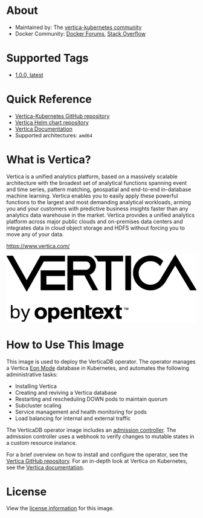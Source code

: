 # About

* Maintained by: The [vertica-kubernetes community](https://github.com/vertica/vertica-kubernetes)
* Docker Community: [Docker Forums](https://forums.docker.com/), [Stack Overflow](https://stackoverflow.com/questions/tagged/docker)

# Supported Tags
* [1.0.0, latest](https://github.com/vertica/vertica-kubernetes/blob/v1.0.0/docker-operator/Dockerfile)

# Quick Reference

* [Vertica-Kubernetes GitHub repository](https://github.com/vertica/vertica-kubernetes)
* [Vertica Helm chart repository](https://github.com/vertica/charts)
* [Vertica Documentation](https://www.vertica.com/docs/11.0.x/HTML/Content/Home.htm)
* Supported architectures: `amd64`

# What is Vertica?

Vertica is a unified analytics platform, based on a massively scalable architecture with the broadest set of analytical functions spanning event and time series, pattern matching, geospatial and end-to-end in-database machine learning. Vertica enables you to easily apply these powerful functions to the largest and most demanding analytical workloads, arming you and your customers with predictive business insights faster than any analytics data warehouse in the market. Vertica provides a unified analytics platform across major public clouds and on-premises data centers and integrates data in cloud object storage and HDFS without forcing you to move any of your data.

https://www.vertica.com/

![](https://raw.githubusercontent.com/vertica/vertica-kubernetes/main/vertica-logo.png)

# How to Use This Image

This image is used to deploy the VerticaDB operator. The operator manages a Vertica [Eon Mode](https://www.vertica.com/docs/11.0.x/HTML/Content/Authoring/Eon/Architecture.htm) database in Kubernetes, and automates the following administrative tasks:
- Installing Vertica
- Creating and reviving a Vertica database
- Restarting and rescheduling DOWN pods to maintain quorum
- Subcluster scaling
- Service management and health monitoring for pods
- Load balancing for internal and external traffic

The VerticaDB operator image includes an [admission controller](https://kubernetes.io/docs/reference/access-authn-authz/admission-controllers/). The admission controller uses a webhook to verify changes to mutable states in a custom resource instance.

For a brief overview on how to install and configure the operator, see the [Vertica GitHub repository](https://github.com/vertica/vertica-kubernetes). For an in-depth look at Vertica on Kubernetes, see the [Vertica documentation](https://www.vertica.com/docs/11.0.x/HTML/Content/Authoring/Containers/ContainerizedVertica.htm).

# License

View the [license information](https://www.vertica.com/end-user-license-agreement-ce-version/) for this image.